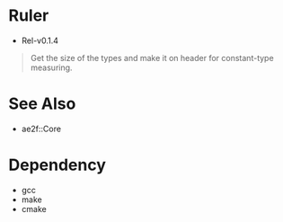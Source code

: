 # Ruler
- Rel-v0.1.4
> Get the size of the types and make it on header for constant-type measuring.

# See Also
- ae2f::Core

# Dependency
- gcc
- make
- cmake
